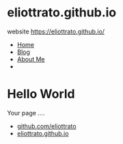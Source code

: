 # eliottrato.github.io
website https://eliottrato.github.io/

<!DOCTYPE html>
<html>
<head>
   <title>Web Programming</title>
</head>
<body>
<nav>
 <ul>
   <li><a href="/">Home</a></li>
   <li><a href="/blog">Blog</a></li>
   <li><a href="/about">About Me</a><li>
 </ul>
</nav>
 <div class="container">
 <div class="blurb">
 <h1>Hello World</h1>
 <p>Your page ….</p>
<footer>
 <ul>
    <li><a href="https://github.com/eliottrato">github.com/eliottrato</a></li>
    <li><a href="https://eliottrato.github.io"> eliottrato.github.io </a></li>
</ul>
</footer>
</body>
</html>

